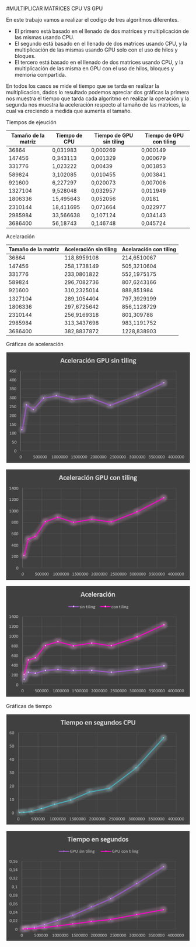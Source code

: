 #MULTIPLICAR MATRICES CPU VS GPU

En este trabajo vamos a realizar el codigo de tres algoritmos diferentes.

* El primero está basado en el llenado de dos matrices y multiplicación de las mismas usando CPU.
* El segundo está basado en el llenado de dos matrices usando CPU, y la multiplicación de las mismas usando GPU solo con el uso de hilos y bloques.
* El tercero está basado en el llenado de dos matrices usando CPU, y la multiplicación de las misma en GPU con el uso de hilos, bloques y memoria compartida.

En todos los casos se mide el tiempo que se tarda en realizar la multiplicacion, dados lo resultado podemos apreciar dos gráficas la primera nos muestra el tiempo que tarda cada algoritmo en realizar la operación y la segunda nos muestra la aceleración respecto al tamaño de las matrices, la cual va creciendo a medida que aumenta el tamaño.

Tiempos de ejeución

Tamaño de la matriz | Tiempo de CPU | Tiempo de GPU sin tiling | Tiempo de GPU con tiling
----- | ----- | ----- | -----
36864 | 0,031983 | 0,000269 | 0,000149
147456 | 0,343113 | 0,001329 | 0,000679
331776 | 1,023222 | 0,00439 | 0,001853
589824 | 3,102085 | 0,010455 | 0,003841
921600 | 6,227297 | 0,020073 | 0,007006
1327104 | 9,528048 | 0,032957 | 0,011949
1806336 | 15,495643 | 0,052056 | 0,0181
2310144 | 18,411695 | 0,071664 | 0,022977
2985984 | 33,566638 | 0,107124 | 0,034143
3686400 | 56,18743 | 0,146748 | 0,045724

Acelaración

Tamaño de la matriz | Aceleración sin tiling | Acelaración con tiling
----- | ----- | -----
36864 | 118,8959108 | 214,6510067
147456 | 258,1738149 | 505,3210604
331776 | 233,0801822 | 552,1975175
589824 | 296,7082736 | 807,6243166
921600 | 310,2325014 | 888,851984
1327104 | 289,1054404 | 797,3929199
1806336 | 297,6725642 | 856,1128729
2310144 | 256,9169318 | 801,309788
2985984 | 313,3437698 | 983,1191752
3686400 | 382,8837872 | 1228,838903

Gráficas de aceleración

![Aceleracion sin tiling](https://github.com/anvajaramillo/HPC/blob/master/MULTIPLICAR%20MATRICES/aceleracionsintiling.PNG)

![Aceleracion con tiling](https://github.com/anvajaramillo/HPC/blob/master/MULTIPLICAR%20MATRICES/aceleracioncontiling.PNG)

![Aceleracion](https://github.com/anvajaramillo/HPC/blob/master/MULTIPLICAR%20MATRICES/aceleracion.PNG)

Gráficas de tiempo

![Tiempo CPU](https://github.com/anvajaramillo/HPC/blob/master/MULTIPLICAR%20MATRICES/tiempocpu.PNG)

![Tiempo GPU](https://github.com/anvajaramillo/HPC/blob/master/MULTIPLICAR%20MATRICES/tiempogpu.PNG)
